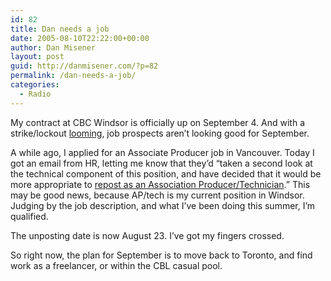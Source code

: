 ```yaml
---
id: 82
title: Dan needs a job
date: 2005-08-10T22:22:00+00:00
author: Dan Misener
layout: post
guid: http://danmisener.com/?p=82
permalink: /dan-needs-a-job/
categories:
  - Radio
---
```

My contract at CBC Windsor is officially up on September 4. And with a strike/lockout [looming](http://cbcnegotiations.ca/scripts/index_.asp), job prospects aren&#8217;t looking good for September. 

A while ago, I applied for an Associate Producer job in Vancouver. Today I got an email from HR, letting me know that they&#8217;d &#8220;taken a second look at the technical component of this position, and have decided that it would be more appropriate to [repost as an Association Producer/Technician](https://cbc.recruitsoft.com/servlets/CareerSection?art_ip_action=FlowDispatcher&flowTypeNo=13&pageSeq=2&reqNo=39202&art_servlet_language=en&csNo=2&JServSessionIdcbc=10vhe67nhv5kloo41.RJS245602).&#8221; This may be good news, because AP/tech is my current position in Windsor. Judging by the job description, and what I&#8217;ve been doing this summer, I&#8217;m qualified.

The unposting date is now August 23. I&#8217;ve got my fingers crossed.

So right now, the plan for September is to move back to Toronto, and find work as a freelancer, or within the CBL casual pool.